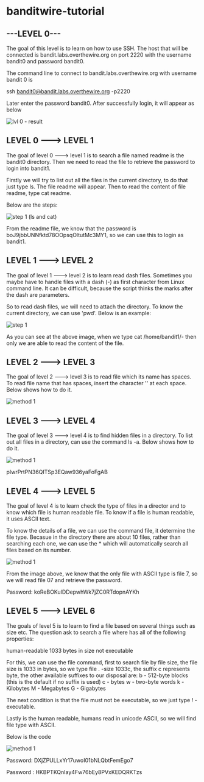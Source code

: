 # banditwire-tutorial

---LEVEL 0---
----------------------------------------------------------------------------------------------------------------------------------------------------------------------

The goal of this level is to learn on how to use SSH. The host that will be connected is bandit.labs.overthewire.org on port 2220 with the username bandit0 and password bandit0.

The command line to connect to bandit.labs.overthewire.org with username bandit 0 is

ssh bandit0@bandit.labs.overthewire.org -p2220

Later enter the password bandit0. After successfully login, it will appear as below

![lvl 0 - result](https://user-images.githubusercontent.com/41103533/109589985-2abeb300-7b46-11eb-83d3-b31ce3187bf4.PNG)


LEVEL 0 ---> LEVEL 1
-----------------------------------------------------------------------------------------------------------------------------------------------------------------------

The goal of level 0 ---> level 1 is to search a file named readme is the bandit0 directory. Then we need to read the file to retrieve the password to login into bandit1.

Firstly we will try to list out all the files in the current directory, to do that just type ls. The file readme will appear. Then to read the content of file readme, type cat readme.

Below are the steps:

![step 1 (ls and cat)](https://user-images.githubusercontent.com/41103533/109590510-0fa07300-7b47-11eb-9760-7b6ed939821f.PNG)

From the readme file, we know that the password is boJ9jbbUNNfktd78OOpsqOltutMc3MY1, so we can use this to login as bandit1.


LEVEL 1 ---> LEVEL 2
-----------------------------------------------------------------------------------------------------------------------------------------------------------------------

The goal of level 1 ---> level 2 is to learn read dash files. Sometimes you maybe have to handle files with a dash (-) as first character from Linux command line. It can be difficult, because the script thinks the marks after the dash are parameters.

So to read dash files, we will need to attach the directory. To know the current directory, we can use 'pwd'. Below is an example:

![step 1](https://user-images.githubusercontent.com/41103533/109592790-d10cb780-7b4a-11eb-9036-8581e6b9a8c8.PNG)

As you can see at the above image, when we type cat /home/bandit1/- then only we are able to read the content of the file.

LEVEL 2 ---> LEVEL 3
-----------------------------------------------------------------------------------------------------------------------------------------------------------------------

The goal of level 2 ---> level 3 is to read file which its name has spaces. To read file name that has spaces, insert the character '\' at each space. Below shows how to do it.

![method 1](https://user-images.githubusercontent.com/41103533/109596246-d0771f80-7b50-11eb-935e-2738384b9570.PNG)

LEVEL 3 ---> LEVEL 4
-----------------------------------------------------------------------------------------------------------------------------------------------------------------------

The goal of level 3 ---> level 4 is to find hidden files in a directory. To list out all files in a directory, can use the command ls -a. Below shows how to do it.

![method 1](https://user-images.githubusercontent.com/41103533/109596518-61e69180-7b51-11eb-9001-70eef0f50c1a.PNG)

pIwrPrtPN36QITSp3EQaw936yaFoFgAB

LEVEL 4 ---> LEVEL 5
-----------------------------------------------------------------------------------------------------------------------------------------------------------------------

The goal of level 4 is to learn check the type of files in a director and to know which file is human readable file. To know if a file is human readable, it uses ASCII text.

To know the details of a file, we can use the command file, it determine the file type. Becasue in the directory there are about 10 files, rather than searching each one, we can use the * which will automatically search all files based on its number.

![method 1](https://user-images.githubusercontent.com/41103533/109768656-25d82d00-7c34-11eb-9425-7c9d007b05a5.PNG)


From the image above, we know that the only file with ASCII type is file 7, so we will read file 07 and retrieve the password. 

Password: koReBOKuIDDepwhWk7jZC0RTdopnAYKh

LEVEL 5 ---> LEVEL 6
------------------------------------------------------------------------------------------------------------------------------------------------------------------------

The goals of level 5 is to learn to find a file based on several things such as size etc. The question ask to search a file where has all of the following properties:

human-readable
1033 bytes in size
not executable

For this, we can use the file command, first to search file by file size, the file size is 1033 in bytes, so we type file . -size 1033c, the suffix c represents byte, the other available suffixes to our disposal are:
b - 512-byte blocks (this is the default if no suffix is used)
c - bytes
w - two-byte words
k - Kilobytes
M - Megabytes
G - Gigabytes

The next condition is that the file must not be executable, so we just type ! -executable.

Lastly is the human readable, humans read in unicode ASCII, so we will find file type with ASCII.

Below is the code

![method 1](https://user-images.githubusercontent.com/41103533/109790311-398f8d80-7c4c-11eb-8f1c-2abae51ef26f.PNG)


Password: DXjZPULLxYr17uwoI01bNLQbtFemEgo7

Password : HKBPTKQnIay4Fw76bEy8PVxKEDQRKTzs


